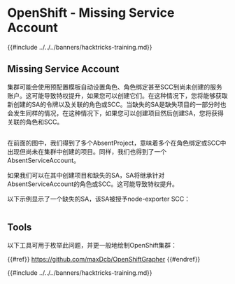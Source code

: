 # OpenShift - Missing Service Account

{{#include ../../../banners/hacktricks-training.md}}

## Missing Service Account

集群可能会使用预配置模板自动设置角色、角色绑定甚至SCC到尚未创建的服务账户。这可能导致特权提升，如果您可以创建它们。在这种情况下，您将能够获取新创建的SA的令牌以及关联的角色或SCC。当缺失的SA是缺失项目的一部分时也会发生同样的情况，在这种情况下，如果您可以创建项目然后创建SA，您将获得关联的角色和SCC。

<figure><img src="../../../images/openshift-missing-service-account-image1.png" alt=""><figcaption></figcaption></figure>

在前面的图中，我们得到了多个AbsentProject，意味着多个在角色绑定或SCC中出现但尚未在集群中创建的项目。同样，我们也得到了一个AbsentServiceAccount。

如果我们可以在其中创建项目和缺失的SA，SA将继承针对AbsentServiceAccount的角色或SCC。这可能导致特权提升。

以下示例显示了一个缺失的SA，该SA被授予node-exporter SCC：

<figure><img src="../../../images/openshift-missing-service-account-image2.png" alt=""><figcaption></figcaption></figure>

## Tools

以下工具可用于枚举此问题，并更一般地绘制OpenShift集群：

{{#ref}}
https://github.com/maxDcb/OpenShiftGrapher
{{#endref}}

{{#include ../../../banners/hacktricks-training.md}}
